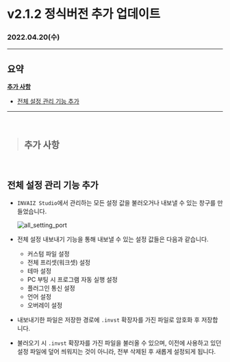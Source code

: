 # v2.1.2 정식버전 추가 업데이트

### 2022.04.20(수)

---

## 요약

**[추가 사항](#추가-사항)**

- [전체 설정 관리 기능 추가](#전체-설정-관리-기능-추가)

---

<br />

> ## 추가 사항

<br />

## 전체 설정 관리 기능 추가

- `INVAIZ Studio`에서 관리하는 모든 설정 값을 불러오거나 내보낼 수 있는 창구를 만들었습니다.

  ![all_setting_port](../assets/v2.1.2/all_setting_port.gif)

- 전체 설정 내보내기 기능을 통해 내보낼 수 있는 설정 값들은 다음과 같습니다.
  - 커스텀 파일 설정
  - 전체 프리셋(워크셋) 설정
  - 테마 설정
  - PC 부팅 시 프로그램 자동 실행 설정
  - 플러그인 통신 설정
  - 언어 설정
  - 오버레이 설정
- 내보내기한 파일은 저장한 경로에 `.invst` 확장자를 가진 파일로 암호화 후 저장합니다.
- 불러오기 시 `.invst` 확장자를 가진 파일을 불러올 수 있으며, 이전에 사용하고 있던 설정 파일에 덮어 씌워지는 것이 아니라, 전부 삭제된 후 새롭게 설정되게 됩니다.
